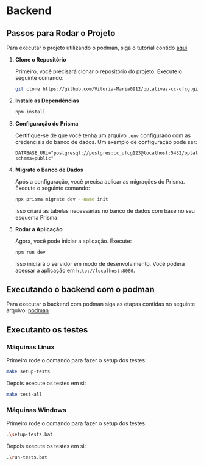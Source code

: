 # Backend

## Passos para Rodar o Projeto

Para executar o projeto utilizando o podman, siga o tutorial contido [aqui](backend/README.md)

1. **Clone o Repositório**

   Primeiro, você precisará clonar o repositório do projeto. Execute o seguinte comando:

   ```bash
   git clone https://github.com/Vitoria-Maria0912/optativas-cc-ufcg.git
   ```


2. **Instale as Dependências**

   ```bash
   npm install
   ```

3. **Configuração do Prisma**

   Certifique-se de que você tenha um arquivo `.env` configurado com as credenciais do banco de dados. Um exemplo de configuração pode ser:

   ```env
   DATABASE_URL="postgresql://postgres:cc_ufcg123@localhost:5432/optatives_cc_ufcg?schema=public"
   ```

4. **Migrate o Banco de Dados**

   Após a configuração, você precisa aplicar as migrações do Prisma. Execute o seguinte comando:

   ```bash
   npx prisma migrate dev --name init
   ```

   Isso criará as tabelas necessárias no banco de dados com base no seu esquema Prisma.

5. **Rodar a Aplicação**

   Agora, você pode iniciar a aplicação. Execute:

   ```bash
   npm run dev
   ```

   Isso iniciará o servidor em modo de desenvolvimento. Você poderá acessar a aplicação em `http://localhost:8080`.

## Executando o backend com o podman
Para executar o backend com podman siga as etapas contidas no seguinte arquivo: [podman](PODMAN.md)


## Executanto os testes

### Máquinas Linux
Primeiro rode o comando para fazer o setup dos testes:
```sh
make setup-tests
```

Depois execute os testes em si:
```sh
make test-all
```

### Máquinas Windows
Primeiro rode o comando para fazer o setup dos testes:
```sh
.\setup-tests.bat
```

Depois execute os testes em si:
```sh
.\run-tests.bat
```

